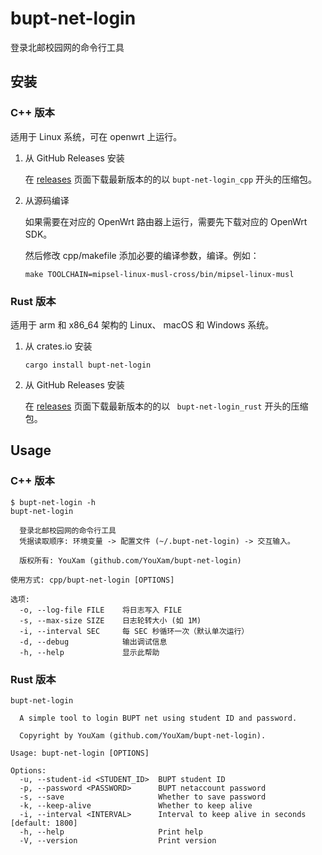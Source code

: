 # bupt-net-login

登录北邮校园网的命令行工具

## 安装

### C++ 版本

适用于 Linux 系统，可在 openwrt 上运行。

1. 从 GitHub Releases 安装

    在 [releases](https://github.com/YouXam/bupt-net-login/releases) 页面下载最新版本的的以 `bupt-net-login_cpp` 开头的压缩包。
2. 从源码编译

    如果需要在对应的 OpenWrt 路由器上运行，需要先下载对应的 OpenWrt SDK。

    然后修改 cpp/makefile 添加必要的编译参数，编译。例如：

    ```shell
    make TOOLCHAIN=mipsel-linux-musl-cross/bin/mipsel-linux-musl
    ```

### Rust 版本

适用于 arm 和 x86_64 架构的 Linux、 macOS 和 Windows 系统。


1. 从 crates.io 安装

    ```
    cargo install bupt-net-login
    ```
2. 从 GitHub Releases 安装
    
    在 [releases](https://github.com/YouXam/bupt-net-login/releases) 页面下载最新版本的的以 `
    bupt-net-login_rust` 开头的压缩包。

## Usage

### C++ 版本

```shell
$ bupt-net-login -h
bupt-net-login

  登录北邮校园网的命令行工具
  凭据读取顺序: 环境变量 -> 配置文件 (~/.bupt-net-login) -> 交互输入。

  版权所有: YouXam (github.com/YouXam/bupt-net-login)

使用方式: cpp/bupt-net-login [OPTIONS]

选项:
  -o, --log-file FILE    将日志写入 FILE
  -s, --max-size SIZE    日志轮转大小 (如 1M)
  -i, --interval SEC     每 SEC 秒循环一次（默认单次运行）
  -d, --debug            输出调试信息
  -h, --help             显示此帮助
```

### Rust 版本

```shell
bupt-net-login

  A simple tool to login BUPT net using student ID and password.

  Copyright by YouXam (github.com/YouXam/bupt-net-login).

Usage: bupt-net-login [OPTIONS]

Options:
  -u, --student-id <STUDENT_ID>  BUPT student ID
  -p, --password <PASSWORD>      BUPT netaccount password
  -s, --save                     Whether to save password
  -k, --keep-alive               Whether to keep alive
  -i, --interval <INTERVAL>      Interval to keep alive in seconds [default: 1800]
  -h, --help                     Print help
  -V, --version                  Print version
```
